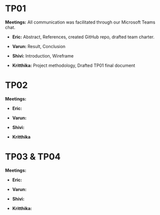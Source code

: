 # TP01
**Meetings:** All communication was facilitated through our Microsoft Teams chat.

 - **Eric:** Abstract, References, created GitHub repo, drafted team charter.
   
 - **Varun:** Result, Conclusion
   
 - **Shivi:** Introduction, Wireframe 
   
 - **Kritthika:** Project methodology, Drafted TP01 final document

# TP02
**Meetings:** 

 - **Eric:** 
   
 - **Varun:** 
   
 - **Shivi:** 
   
 - **Kritthika** 

# TP03 & TP04
**Meetings:** 

 - **Eric:** 
   
 - **Varun:** 
   
 - **Shivi:** 
   
 - **Kritthika:** 
